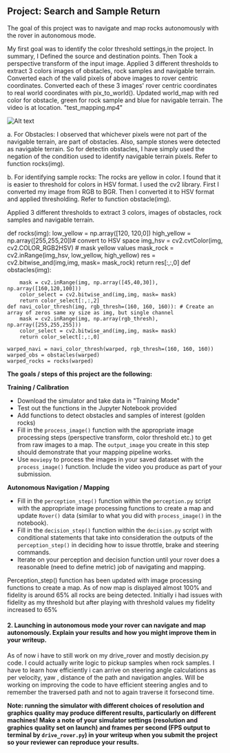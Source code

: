 
## Project: Search and Sample Return
The goal of this project was to navigate and map rocks autonomously with the rover in autonomous mode.

My first goal was to identify the color threshold settings,in the project.
In summary, 
I Defined the source and destination points.
Then Took a perspective transform of the input image.
Applied 3 different thresholds to extract 3 colors images of obstacles, rock samples and navigable terrain.
Converted each of the valid pixels of above images to rover centric coordinates.
Converted each of these 3 images' rover centric coordinates to real world coordinates with pix_to_world().
Updated world_map with red color for obstacle, green for rock sample and blue for navigable terrain. The video is at location. "test_mapping.mp4"

![Alt text](/output/Colored_warped_example2.png?raw=true)

a. For Obstacles: I observed that whichever pixels were not part of the navigable terrain, are part of obstacles. Also, sample stones were detected as navigable terrain. So for detectin obstacles, I have simply used the negation of the condition used to identify navigable terrain pixels. Refer to function rocks(img).

b. For identifying sample rocks: The rocks are yellow in color. I found that it is easier to threshold for colors in HSV format. I used the cv2 library. First I converted my image from RGB to BGR. Then I converted it to HSV format and applied thresholding. Refer to function obstacle(img).

Applied 3 different thresholds to extract 3 colors, images of obstacles, rock samples and navigable terrain.

def rocks(img):
        low_yellow = np.array([120, 120,0])
        high_yellow = np.array([255,255,20])# convert to HSV space
        img_hsv = cv2.cvtColor(img, cv2.COLOR_RGB2HSV)    # mask yellow values
         mask_rock = cv2.inRange(img_hsv, low_yellow, high_yellow)
         res = cv2.bitwise_and(img,img, mask= mask_rock)
         return res[:,:,0]
def obstacles(img):

        mask = cv2.inRange(img, np.array([45,40,30]), np.array([160,120,100]))
        color_select = cv2.bitwise_and(img,img, mask= mask)
        return color_select[:,:,2]
    def navi_color_thresh(img, rgb_thresh=(160, 160, 160)): # Create an array of zeros same xy size as img, but single channel
        mask = cv2.inRange(img, np.array(rgb_thresh), np.array([255,255,255]))
        color_select = cv2.bitwise_and(img,img, mask= mask)
        return color_select[:,:,0]
    
    warped_navi = navi_color_thresh(warped, rgb_thresh=(160, 160, 160))
    warped_obs = obstacles(warped)
    warped_rocks = rocks(warped)

 

**The goals / steps of this project are the following:**  

**Training / Calibration**  

* Download the simulator and take data in "Training Mode"
* Test out the functions in the Jupyter Notebook provided
* Add functions to detect obstacles and samples of interest (golden rocks)
* Fill in the `process_image()` function with the appropriate image processing steps (perspective transform, color threshold etc.) to get from raw images to a map.  The `output_image` you create in this step should demonstrate that your mapping pipeline works.
* Use `moviepy` to process the images in your saved dataset with the `process_image()` function.  Include the video you produce as part of your submission.

**Autonomous Navigation / Mapping**

* Fill in the `perception_step()` function within the `perception.py` script with the appropriate image processing functions to create a map and update `Rover()` data (similar to what you did with `process_image()` in the notebook). 
* Fill in the `decision_step()` function within the `decision.py` script with conditional statements that take into consideration the outputs of the `perception_step()` in deciding how to issue throttle, brake and steering commands. 
* Iterate on your perception and decision function until your rover does a reasonable (need to define metric) job of navigating and mapping.  

Perception_step() function has been updated with image processing functions to create a map. As of now map is displayed almost 100% and fidelity is around 65% all rocks are being detected. Initially i had issues with fidelity as my threshold but after playing with threshold values my fidelity increased to 65%

#### 2. Launching in autonomous mode your rover can navigate and map autonomously.  Explain your results and how you might improve them in your writeup. 

As of now i have to still work on my drive_rover and mostly decision.py code. I could actually write logic to pickup samples when rock samples. I have to learn how efficiently i can arrive on steering angle calculations as per velocity, yaw , distance of the path and navigation angles. Will be working on improving the code to have efficient steering angles and to remember the traversed path and not to again traverse it forsecond time.

**Note: running the simulator with different choices of resolution and graphics quality may produce different results, particularly on different machines!  Make a note of your simulator settings (resolution and graphics quality set on launch) and frames per second (FPS output to terminal by `drive_rover.py`) in your writeup when you submit the project so your reviewer can reproduce your results.**

